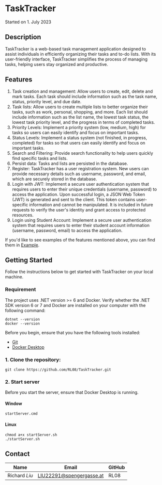 # TaskTracker
Started on 1. July 2023 <br>

## Description 
TaskTracker is a web-based task management application designed to assist individuals in efficiently organizing their tasks and to-do lists. 
With its user-friendly interface, TaskTracker simplifies the process of managing tasks, helping users stay organized and productive.

## Features
1. Task creation and management: Allow users to create, edit, delete and mark tasks. Each task should include information such as the task name, status, priority level, and due date.
2. Task lists: Allow users to create multiple lists to better organize their tasks, such as work, personal, shopping, and more. Each list should include information such as the list name, the lowest task status, the lowest task priority level, and the progress in terms of completed tasks.
3. Priority Levels: Implement a priority system (low, medium, high) for tasks so users can easily identify and focus on important tasks.
4. Status Levels: Implement a status system (not finished, in progress, completed) for tasks so that users can easily identify and focus on important tasks.
5. Search and Filtering: Provide search functionality to help users quickly find specific tasks and lists.
6. Persist data: Tasks and lists are persisted in the database.
7. Register: TaskTracker has a user registration system. New users can provide necessary details such as username, password, and email, which are securely stored in the database. 
8. Login with JWT: Implement a secure user authentication system that requires users to enter their unique credentials (username, password) to access the application. Upon successful login, a JSON Web Token (JWT) is generated and sent to the client. This token contains user-specific information and cannot be manipulated. It is included in future requests to verify the user's identity and grant access to protected resources.
9. Login using Student Account: Implement a secure user authentication system that requires users to enter their student account information (username, password, email) to access the application.

If you'd like to see examples of the features mentioned above, you can find them in [Example](https://github.com/RL08/TaskTracker/tree/main/Example/README.md).
## Getting Started
Follow the instructions below to get started with TaskTracker on your local machine.

### Requirement
The project uses .NET version >= 6 and Docker. Verify whether the .NET SDK version 6 or 7 and Docker are installed on your computer with the following command:
```
dotnet --version
docker --version
```

Before you begin, ensure that you have the following tools installed:
 - [Git](https://git-scm.com/downloads)
 - [Docker Desktop](https://www.docker.com/products/docker-desktop/)

### 1. Clone the repository:
```
git clone https://github.com/RL08/TaskTracker.git
```

### 2. Start server
Before you start the server, ensure that Docker Desktop is running.

#### Window
```
startServer.cmd
```

#### Linux
```
chmod a+x startServer.sh
./startServer.sh
```

## Contact 
| Name                   | Email                    | GitHub |
| ---------------------- | ------------------------ | ------ |
| Richard *Liu*          | LIU22291@spengergasse.at | RL08   |
